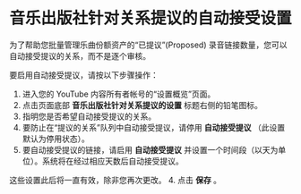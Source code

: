 # 音乐出版社针对关系提议的自动接受设置

为了帮助您批量管理乐曲份额资产的“已提议”(Proposed) 录音链接数量，您可以自动接受提议的关系，而不是逐个审核。

要启用自动接受提议，请按以下步骤操作：

1. 进入您的 YouTube 内容所有者帐号的“设置概览”页面。
2. 点击页面底部 **音乐出版社针对关系提议的设置** 标题右侧的铅笔图标。
3. 指明您是否希望自动接受提议的关系。
  1. 要防止在“提议的关系”队列中自动接受提议，请停用 **自动接受提议** （此设置默认为停用状态）。
  2. 要自动接受提议的链接，请启用 **自动接受提议** 并设置一个时间段（以天为单位）。系统将在经过相应天数后自动接受提议。

这些设置此后将一直有效，除非您再次更改。
4. 点击 **保存** 。